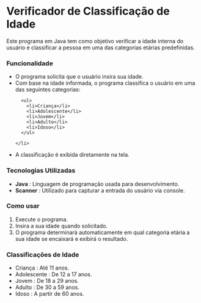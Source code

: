 <h1>Verificador de Classificação de Idade</h1>
<p>Este programa em Java tem como objetivo verificar a idade interna do usuário e classificar a pessoa em uma das categorias etárias predefinidas.</p>

<h3>Funcionalidade</h3>
<ul>
  <li>O programa solicita que o usuário insira sua idade.</li>
  <li>Com base na idade informada, o programa classifica o usuário em uma das seguintes categorias:
  
      <ul>
        <li>Criança</li>
        <li>Adolescente</li>
        <li>Jovem</li>
        <li>Adulto</li>
        <li>Idoso</li>
      </ul>
      
    </li>

  <li>A classificação é exibida diretamente na tela.</li>
</ul>

<h3>Tecnologias Utilizadas</h3>
<ul>
  <li><strong>Java</strong> : Linguagem de programação usada para desenvolvimento.</li>
  <li><strong>Scanner</strong> : Utilizado para capturar a entrada do usuário via console.</li>
</ul>

<h3>Como usar</h3>
<ol>
  <li>Execute o programa.</li>
  <li>Insira a sua idade quando solicitado.</li>
  <li>O programa determinará automaticamente em qual categoria etária a sua idade se encaixará e exibirá o resultado.</li>
</ol>

<h3>Classificações de Idade</h3>
<ul>
  <li>Criança : Até 11 anos.</li>
  <li>Adolescente : De 12 a 17 anos.</li>
  <li>Jovem : De 18 a 29 anos.</li>
  <li>Adulto : De 30 a 59 anos.</li>
  <li>Idoso : A partir de 60 anos.</li>
</ul>
